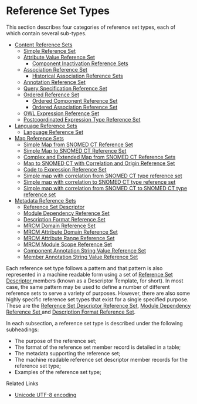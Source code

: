 # Reference Set Types

This section describes four categories of reference set types, each of which contain several sub-types.

* [Content Reference Sets](5.2.1-content-reference-sets/)
  * [Simple Reference Set](5.2.1-content-reference-sets/5.2.1.1-simple-reference-set.md)
  * [Attribute Value Reference Set](5.2.1-content-reference-sets/5.2.1.3-attribute-value-reference-set/)
    * [Component Inactivation Reference Sets](5.2.1-content-reference-sets/5.2.1.3-attribute-value-reference-set/5.2.1.3-attribute-value-reference-set.md)
  * [Association Reference Set](5.2.1-content-reference-sets/5.2.1.4-association-reference-set/)
    * [Historical Association Reference Sets](5.2.1-content-reference-sets/5.2.1.4-association-reference-set/5.2.5.1-historical-association-reference-sets.md)
  * [Annotation Reference Set](5.2.1-content-reference-sets/5.2.1.6-deprecated-annotation-reference-set.md)
  * [Query Specification Reference Set](5.2.1-content-reference-sets/5.2.1.7-query-specification-reference-set.md)
  * [Ordered Reference Set](5.2.1-content-reference-sets/5.2.1.8-ordered-reference-set/)
    * [Ordered Component Reference Set](5.2.1-content-reference-sets/5.2.1.8-ordered-reference-set/5.2.1.5-ordered-association-reference-set-1.md)
    * [Ordered Association Reference Set](5.2.1-content-reference-sets/5.2.1.8-ordered-reference-set/5.2.1.5-ordered-association-reference-set.md)
  * [OWL Expression Reference Set](5.2.1-content-reference-sets/5.2.1.9-owl-expression-reference-set.md)
  * [Postcoordinated Expression Type Reference Set](5.2.1-content-reference-sets/5.2.1.10-postcoordinated-expression-type-reference-set.md)
* [Language Reference Sets](5.2.2-language-reference-sets/)
  * [Language Reference Set](5.2.2-language-reference-sets/5.2.2.1-language-reference-set.md)
* [Map Reference Sets](5.2.3-map-reference-sets/)
  * [Simple Map from SNOMED CT Reference Set](5.2.3-map-reference-sets/5.2.3.1-simple-map-from-snomed-ct-reference-set.md)
  * [Simple Map to SNOMED CT Reference Set](5.2.3-map-reference-sets/5.2.3.2-simple-map-to-snomed-ct-reference-set.md)
  * [Complex and Extended Map from SNOMED CT Reference Sets](5.2.3-map-reference-sets/5.2.3.3-complex-and-extended-map-from-snomed-ct-reference-sets.md)
  * [Map to SNOMED CT with Correlation and Origin Reference Set](5.2.3-map-reference-sets/5.2.3.4-map-to-snomed-ct-with-correlation-and-origin-reference-set.md)
  * [Code to Expression Reference Set](5.2.3-map-reference-sets/5.2.3.5-code-to-expression-reference-set.md)
  * [Simple map with correlation from SNOMED CT type reference set](5.2.3-map-reference-sets/5.2.3.6-simple-map-with-correlation-from-snomed-ct-type-reference-set.md)
  * [Simple map with correlation to SNOMED CT type reference set](5.2.3-map-reference-sets/5.2.3.7-simple-map-with-correlation-to-snomed-ct-type-reference-set.md)
  * [Simple map with correlation from SNOMED CT to SNOMED CT type reference set](5.2.3-map-reference-sets/5.2.3.8-simple-map-with-correlation-from-snomed-ct-to-snomed-ct-type-reference-set.md)
* [Metadata Reference Sets](5.2.4-metadata-reference-sets/)
  * [Reference Set Descriptor](5.2.4-metadata-reference-sets/5.2.4.1-reference-set-descriptor.md)
  * [Module Dependency Reference Set](5.2.4-metadata-reference-sets/5.2.4.2-module-dependency-reference-set.md)
  * [Description Format Reference Set](5.2.4-metadata-reference-sets/5.2.4.3-description-format-reference-set.md)
  * [MRCM Domain Reference Set](5.2.4-metadata-reference-sets/5.2.4.4-mrcm-domain-reference-set.md)
  * [MRCM Attribute Domain Reference Set](5.2.4-metadata-reference-sets/5.2.4.5-mrcm-attribute-domain-reference-set.md)
  * [MRCM Attribute Range Reference Set](5.2.4-metadata-reference-sets/5.2.4.6-mrcm-attribute-range-reference-set.md)
  * [MRCM Module Scope Reference Set](5.2.4-metadata-reference-sets/5.2.4.7-mrcm-module-scope-reference-set.md)
  * [Component Annotation String Value Reference Set](5.2.4-metadata-reference-sets/5.2.4.8-component-annotation-string-value-reference-set.md)
  * [Member Annotation String Value Reference Set](5.2.4-metadata-reference-sets/5.2.4.9-member-annotation-string-value-reference-set.md)

Each reference set type follows a pattern and that pattern is also represented in a machine readable form using a set of [Reference Set Descriptor ](5.2.4-metadata-reference-sets/5.2.4.1-reference-set-descriptor.md)members (known as a Descriptor Template, for short). In most case, the same pattern may be used to define a number of different reference sets to serve a variety of purposes. However, there are also some highly specific reference set types that exist for a single specified purpose. These are the [Reference Set Descriptor Reference Set](5.2.4-metadata-reference-sets/5.2.4.1-reference-set-descriptor.md), [Module Dependency Reference Set ](5.2.4-metadata-reference-sets/5.2.4.2-module-dependency-reference-set.md)and [Description Format Reference Set](5.2.4-metadata-reference-sets/5.2.4.3-description-format-reference-set.md).

In each subsection, a reference set type is described under the following subheadings:

* The purpose of the reference set;
* The format of the reference set member record is detailed in a table;
* The metadata supporting the reference set;
* The machine readable reference set descriptor member records for the reference set type;
* Examples of the reference set type;

Related Links

* [Unicode UTF-8 encoding](../../appendices/appendix-c-unicode-utf-8-encoding/)



